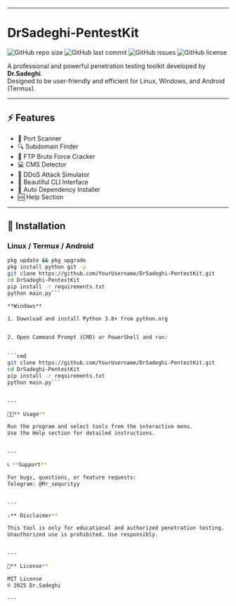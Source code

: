 
---

# DrSadeghi-PentestKit

![GitHub repo size](https://img.shields.io/github/repo-size/YourUsername/DrSadeghi-PentestKit)
![GitHub last commit](https://img.shields.io/github/last-commit/YourUsername/DrSadeghi-PentestKit)
![GitHub issues](https://img.shields.io/github/issues/YourUsername/DrSadeghi-PentestKit)
![GitHub license](https://img.shields.io/github/license/YourUsername/DrSadeghi-PentestKit)

A professional and powerful penetration testing toolkit developed by **Dr.Sadeghi**.  
Designed to be user-friendly and efficient for Linux, Windows, and Android (Termux).

---

## ⚡ Features

- 📡 Port Scanner  
- 🔍 Subdomain Finder  
- 🔐 FTP Brute Force Cracker  
- 💻 CMS Detector  
- 🚀 DDoS Attack Simulator  
- 🎨 Beautiful CLI Interface  
- 🔧 Auto Dependency Installer  
- 🆘 Help Section  

---

## 🚀 Installation

### Linux / Termux / Android

```bash
pkg update && pkg upgrade
pkg install python git -y
git clone https://github.com/YourUsername/DrSadeghi-PentestKit.git
cd DrSadeghi-PentestKit
pip install -r requirements.txt
python main.py```

**Windows**

1. Download and install Python 3.8+ from python.org


2. Open Command Prompt (CMD) or PowerShell and run:


```cmd
git clone https://github.com/YourUsername/DrSadeghi-PentestKit.git
cd DrSadeghi-PentestKit
pip install -r requirements.txt
python main.py```


---

🧑‍💻** Usage**

Run the program and select tools from the interactive menu.
Use the Help section for detailed instructions.


---

📞 **Support**

For bugs, questions, or feature requests:
Telegram: @Mr_sequrityy


---

⚠️** Disclaimer**

This tool is only for educational and authorized penetration testing.
Unauthorized use is prohibited. Use responsibly.


---

📝** License**

MIT License
© 2025 Dr.Sadeghi

---
